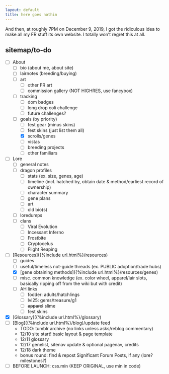 ```yaml
---
layout: default
title: here goes nothin
---
```

And then, at roughly 7PM on December 9, 2019, I got the ridiculous idea to make all my FR stuff its own website. I totally won’t regret this at all.

## sitemap/to-do

- [ ] About
	- [ ] bio (about me, about site)
	- [ ] lairnotes (breeding/buying)
	- [ ] art
		- [ ] other FR art
		- [ ] commission gallery (NOT HIGHRES, use fancybox)
	- [ ] tracking
		- [ ] dom badges
		- [ ] long drop coli challenge
		- [ ] future challenges?
	- [ ] goals (by priority)
		- [ ] fest gear (minus skins)
		- [ ] fest skins (just list them all)
		- [x] scrolls/genes
		- [ ] vistas
		- [ ] breeding projects
		- [ ] other familiars
- [ ] Lore
	- [ ] general notes
	- [ ] dragon profiles
		- [ ] stats (ex. size, genes, age)
		- [ ] timeline (incl. hatched by, obtain date & method/earliest record of ownership)
		- [ ] character summary
		- [ ] gene plans
		- [ ] art
		- [ ] old bio(s)
	- [ ] loredumps
	- [ ] clans
		- [ ] Viral Evolution
		- [ ] Incessant Inferno
		- [ ] Frostbite
		- [ ] Cryptocelus
		- [ ] Flight Reaping
- [ ] [Resources]({%include url.html%}/resources)
	- [ ] guides
	- [ ] useful/timeless not-guide threads (ex. PUBLIC adoption/trade hubs)
	- [x] [gene obtaining methods]({%include url.html%}/resources/genes)
	- [ ] misc. common knowledge (ex. color wheel, apparel/lair slots, basically ripping off from the wiki but with credit)
	- [ ] AH links
		- [ ] fodder: adults/hatchlings
		- [ ] lvl25: gems/treasure/g1
		- [ ] ~~apparel~~ slime
		- [ ] fest skins
- [x] [Glossary]({%include url.html%}/glossary)
- [ ] [Blog]({%include url.html%}/blog)/update feed
	- TODO: tumblr archive (no links unless asks/reblog commentary)
	- 12/10 site start! basic layout & page template
	- 12/11 glossary
	- 12/17 genelist, sitenav update & optional pagenav, credits
	- 12/18 dark theme
	- bonus round: find & repost Significant Forum Posts, if any (lore? milestones?)
- [ ] BEFORE LAUNCH: css.min (KEEP ORIGINAL, use min in code)